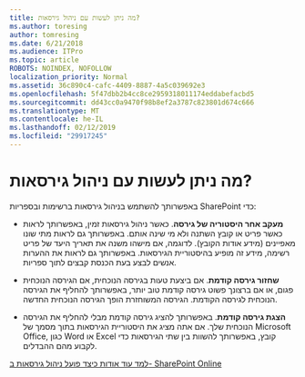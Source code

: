 ```yaml
---
title: מה ניתן לעשות עם ניהול גירסאות?
ms.author: toresing
author: tomresing
ms.date: 6/21/2018
ms.audience: ITPro
ms.topic: article
ROBOTS: NOINDEX, NOFOLLOW
localization_priority: Normal
ms.assetid: 36c890c4-cafc-4409-8887-4a5c039692e3
ms.openlocfilehash: 5f47dbb2b4cc8ce2959318011174eddabefacbd5
ms.sourcegitcommit: dd43cc0a9470f98b8ef2a3787c823801d674c666
ms.translationtype: MT
ms.contentlocale: he-IL
ms.lasthandoff: 02/12/2019
ms.locfileid: "29917245"
---
```

# <a name="what-can-i-do-with-versioning"></a>מה ניתן לעשות עם ניהול גירסאות?

באפשרותך להשתמש בניהול גירסאות ברשימות ובספריות SharePoint כדי:
  
- **מעקב אחר היסטוריה של גירסה**. כאשר ניהול גירסאות זמין, באפשרותך לראות כאשר פריט או קובץ השתנה ולא מי שינה אותם. באפשרותך גם לראות מתי שונו מאפיינים (מידע אודות הקובץ). לדוגמה, אם מישהו משנה את תאריך היעד של פריט רשימה, מידע זה מופיע בהיסטוריית הגירסאות. באפשרותך גם לראות את ההערות אנשים לבצע בעת הכנסת קבצים לתוך ספריות. 
    
- **שחזור גירסה קודמת**. אם ביצעת טעות בגירסה הנוכחית, אם הגירסה הנוכחית פגום, או אם ברצונך פשוט גירסה קודמת טוב יותר, באפשרותך להחליף את הגירסה הנוכחית לגירסה הקודמת. הגירסה המשוחזרת הופך הגירסה הנוכחית החדשה. 
    
- **הצגת גירסה קודמת**. באפשרותך להציג גירסה קודמת מבלי להחליף את הגירסה הנוכחית שלך. אם אתה מציג את היסטוריית הגירסאות בתוך מסמך של Microsoft Office, כגון Word או Excel קובץ, באפשרותך להשוות בין שתי הגירסאות כדי לקבוע מהם ההבדלים. 
    
[למד עוד אודות כיצד פועל ניהול גירסאות ב- SharePoint Online](https://go.microsoft.com/fwlink/?linkid=875710)
  

